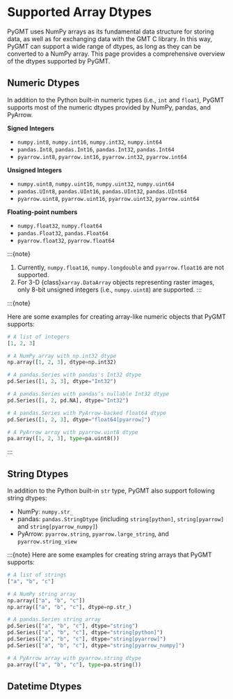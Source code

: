 # Supported Array Dtypes

PyGMT uses NumPy arrays as its fundamental data structure for storing data, as well as
for exchanging data with the GMT C library. In this way, PyGMT can support a wide
range of dtypes, as long as they can be converted to a NumPy array. This page provides
a comprehensive overview of the dtypes supported by PyGMT.

## Numeric Dtypes

In addition to the Python built-in numeric types (i.e., `int` and `float`), PyGMT
supports most of the numeric dtypes provided by NumPy, pandas, and PyArrow.

**Signed Integers**

- `numpy.int8`, `numpy.int16`, `numpy.int32`, `numpy.int64`
- `pandas.Int8`, `pandas.Int16`, `pandas.Int32`, `pandas.Int64`
- `pyarrow.int8`, `pyarrow.int16`, `pyarrow.int32`, `pyarrow.int64`

**Unsigned Integers**

- `numpy.uint8`, `numpy.uint16`, `numpy.uint32`, `numpy.uint64`
- `pandas.UInt8`, `pandas.UInt16`, `pandas.UInt32`, `pandas.UInt64`
- `pyarrow.uint8`, `pyarrow.uint16`, `pyarrow.uint32`, `pyarrow.uint64`

**Floating-point numbers**

- `numpy.float32`, `numpy.float64`
- `pandas.Float32`, `pandas.Float64`
- `pyarrow.float32`, `pyarrow.float64`

:::{note}

1. Currently, `numpy.float16`, `numpy.longdouble` and `pyarrow.float16` are not
   supported.
2. For 3-D {class}`xarray.DataArray` objects representing raster images, only 8-bit
   unsigned integers (i.e., `numpy.uint8`) are supported.
:::

:::{note}

Here are some examples for creating array-like numeric objects that PyGMT supports:

```python
# A list of integers
[1, 2, 3]

# A NumPy array with np.int32 dtype
np.array([1, 2, 3], dtype=np.int32)

# A pandas.Series with pandas's Int32 dtype
pd.Series([1, 2, 3], dtype="Int32")

# A pandas.Series with pandas's nullable Int32 dtype
pd.Series([1, 2, pd.NA], dtype="Int32")

# A pandas.Series with PyArrow-backed float64 dtype
pd.Series([1, 2, 3], dtype="float64[pyarrow]")

# A PyArrow array with pyarrow.uint8 dtype
pa.array([1, 2, 3], type=pa.uint8())
```
:::

## String Dtypes

In addition to the Python built-in `str` type, PyGMT also support following string dtypes:

- NumPy: `numpy.str_`
- pandas: `pandas.StringDtype` (including `string[python]`, `string[pyarrow]` and
  `string[pyarrow_numpy]`)
- PyArrow: `pyarrow.string`, `pyarrow.large_string`, and `pyarrow.string_view`

:::{note}
Here are some examples for creating string arrays that PyGMT supports:

```python
# A list of strings
["a", "b", "c"]

# A NumPy string array
np.array(["a", "b", "c"])
np.array(["a", "b", "c"], dtype=np.str_)

# A pandas.Series string array
pd.Series(["a", "b", "c"], dtype="string")
pd.Series(["a", "b", "c"], dtype="string[python]")
pd.Series(["a", "b", "c"], dtype="string[pyarrow]")
pd.Series(["a", "b", "c"], dtype="string[pyarrow_numpy]")

# A PyArrow array with pyarrow.string dtype
pa.array(["a", "b", "c"], type=pa.string())
```

## Datetime Dtypes
